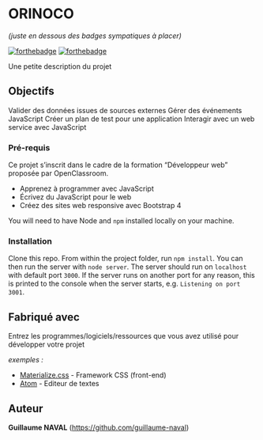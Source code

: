 # ORINOCO
_(juste en dessous des badges sympatiques à placer)_

[![forthebadge](http://forthebadge.com/images/badges/built-with-love.svg)](http://forthebadge.com)  [![forthebadge](http://forthebadge.com/images/badges/powered-by-electricity.svg)](http://forthebadge.com)

Une petite description du projet

## Objectifs

Valider des données issues de sources externes
Gérer des événements JavaScript
Créer un plan de test pour une application
Interagir avec un web service avec JavaScript

### Pré-requis

Ce projet s’inscrit dans le cadre de la formation “Développeur web” proposée par OpenClassroom.

- Apprenez à programmer avec JavaScript
- Écrivez du JavaScript pour le web
- Créez des sites web responsive avec Bootstrap 4

You will need to have Node and `npm` installed locally on your machine.

### Installation ###

Clone this repo. From within the project folder, run `npm install`. You 
can then run the server with `node server`. 
The server should run on `localhost` with default port `3000`. If the
server runs on another port for any reason, this is printed to the
console when the server starts, e.g. `Listening on port 3001`.


## Fabriqué avec

Entrez les programmes/logiciels/ressources que vous avez utilisé pour développer votre projet

_exemples :_
* [Materialize.css](http://materializecss.com) - Framework CSS (front-end)
* [Atom](https://atom.io/) - Editeur de textes

## Auteur

**Guillaume NAVAL** (https://github.com/guillaume-naval)

